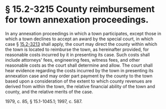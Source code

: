 # § 15.2-3215 County reimbursement for town annexation proceedings.

<p>In any annexation proceedings in which a town participates, except those in which a town declines to accept an award by the special court, in which case § <a href='http://law.lis.virginia.gov/vacode/15.2-3213/'>15.2-3213</a> shall apply, the court may direct the county within which the town is located to reimburse the town, as hereinafter provided, for reasonable costs incurred by it in presenting its case. Such costs shall include attorneys' fees, engineering fees, witness fees, and other reasonable costs as the court shall determine and allow. The court shall hear evidence regarding the costs incurred by the town in presenting its annexation case and may order part payment by the county to the town based upon a consideration of the extent to which county revenues are derived from within the town, the relative financial ability of the town and county, and the relative merits of the case.</p><p>1979, c. 85, § 15.1-1045.1; 1997, c. 587.</p>